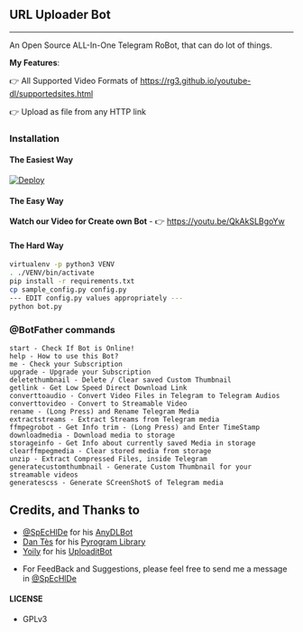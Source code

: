 ## URL Uploader Bot
---

An Open Source ALL-In-One Telegram RoBot, that can do lot of things.

**My Features**:

👉 All Supported Video Formats of https://rg3.github.io/youtube-dl/supportedsites.html

👉 Upload as file from any HTTP link

### Installation

#### The Easiest Way

[![Deploy](https://www.herokucdn.com/deploy/button.svg)](https://heroku.com/deploy)

#### The Easy Way

**Watch our Video for Create own Bot** - 👉 https://youtu.be/QkAkSLBgoYw

#### The Hard Way

```sh
virtualenv -p python3 VENV
. ./VENV/bin/activate
pip install -r requirements.txt
cp sample_config.py config.py
--- EDIT config.py values appropriately ---
python bot.py
```

### @BotFather commands

```
start - Check If Bot is Online!
help - How to use this Bot? 
me - Check your Subscription 
upgrade - Upgrade your Subscription 
deletethumbnail - Delete / Clear saved Custom Thumbnail 
getlink - Get Low Speed Direct Download Link 
converttoaudio - Convert Video Files in Telegram to Telegram Audios 
converttovideo - Convert to Streamable Video 
rename - (Long Press) and Rename Telegram Media 
extractstreams - Extract Streams from Telegram media 
ffmpegrobot - Get Info trim - (Long Press) and Enter TimeStamp 
downloadmedia - Download media to storage 
storageinfo - Get Info about currently saved Media in storage 
clearffmpegmedia - Clear stored media from storage 
unzip - Extract Compressed Files, inside Telegram 
generatecustomthumbnail - Generate Custom Thumbnail for your streamable videos 
generatescss - Generate SCreenShotS of Telegram media
```

## Credits, and Thanks to

* [@SpEcHlDe](https://telegram.dog/ThankTelegram) for his [AnyDLBot](https://telegram.dog/AnyDLBot)
* [Dan Tès](https://telegram.dog/haskell) for his [Pyrogram Library](https://github.com/pyrogram/pyrogram)
* [Yoily](https://telegram.dog/YoilyL) for his [UploaditBot](https://telegram.dog/UploaditBot)

- For FeedBack and Suggestions, please feel free to send me a message in [@SpEcHlDe](https://telegram.dog/ThankTelegram)

#### LICENSE
- GPLv3
